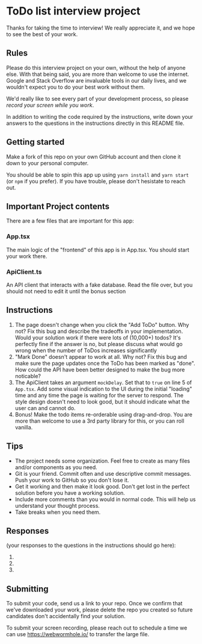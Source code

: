 # ToDo list interview project

Thanks for taking the time to interview! We really appreciate it, and we hope to see the best of your work.

## Rules

Please do this interview project on your own, without the help of anyone else.
With that being said, you are more than welcome to use the internet.
Google and Stack Overflow are invaluable tools in our daily lives, and we wouldn't expect you to do your best work without them.

We'd really like to see every part of your development process, so please _record your screen while you work_.

In addition to writing the code required by the instructions, write down your answers to the questions in the instructions directly in this README file.

## Getting started

Make a fork of this repo on your own GitHub account and then clone it down to your personal computer.

You should be able to spin this app up using `yarn install` and `yarn start` (or `npm` if you prefer).
If you have trouble, please don't hesistate to reach out.

## Important Project contents

There are a few files that are important for this app:

### App.tsx

The main logic of the "frontend" of this app is in App.tsx. You should start your work there.

### ApiClient.ts

An API client that interacts with a fake database. Read the file over, but you should not need to edit it until the bonus section

## Instructions

1. The page doesn't change when you click the "Add ToDo" button. Why not?
   Fix this bug and describe the tradeoffs in your implementation. Would your solution work if there were lots of (10,000+) todos?
   It's perfectly fine if the answer is no, but please discuss what would go wrong when the number of ToDos increases significantly
2. "Mark Done" doesn't appear to work at all. Why not?
   Fix this bug and make sure the page updates once the ToDo has been marked as "done".
   How could the API have been better designed to make the bug more noticable?
3. The ApiClient takes an argument `mockDelay`. Set that to `true` on line 5 of `App.tsx`.
   Add some visual indication to the UI during the initial "loading" time and any time the page is waiting for the server to respond.
   The style design doesn't need to look good, but it should indicate what the user can and cannot do.
4. Bonus! Make the todo items re-orderable using drag-and-drop. You are more than welcome to use a 3rd party library for this, or you can roll vanilla.

## Tips

- The project needs some organization. Feel free to create as many files and/or components as you need.
- Git is your friend. Commit often and use descriptive commit messages. Push your work to GitHub so you don't lose it.
- Get it working and then make it look good. Don't get lost in the perfect solution before you have a working solution.
- Include more comments than you would in normal code. This will help us understand your thought process.
- Take breaks when you need them.

## Responses

(your responses to the questions in the instructions should go here):

1.
2.
3.

## Submitting

To submit your code, send us a link to your repo.
Once we confirm that we've downloaded your work, please delete the repo you created so future candidates don't accidentally find your solution.

To submit your screen recording, please reach out to schedule a time we can use https://webwormhole.io/ to transfer the large file.
